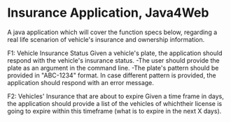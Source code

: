 # Insurance Application, Java4Web
A java application which will cover the function specs below, regarding a real life scenarion of vehicle's
insurance and ownership information.

F1: Vehicle Insurance Status
Given a vehicle's plate, the application should respond with the vehicle's insurance status.
-The user should provide the plate as an argument in the command line.
-The plate's pattern should be provided in "ABC-1234" format. In case different pattern is provided, the application should
respond with an error message.

F2: Vehicles' Insurance that are about to expire
Given a time frame in days, the application should provide a list of the vehicles of whichtheir license is going to expire
within this timeframe (what is to expire in the next X days).
